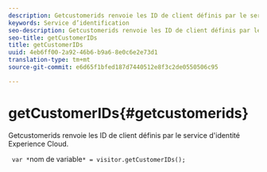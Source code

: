 ```yaml
---
description: Getcustomerids renvoie les ID de client définis par le service d'identité Experience Cloud.
keywords: Service d’identification
seo-description: Getcustomerids renvoie les ID de client définis par le service d'identité Experience Cloud.
seo-title: getCustomerIDs
title: getCustomerIDs
uuid: 4eb6ff00-2a92-46b6-b9a6-8e0c6e2e73d1
translation-type: tm+mt
source-git-commit: e6d65f1bfed187d7440512e8f3c2de0550506c95

---
```



# getCustomerIDs{#getcustomerids}

Getcustomerids renvoie les ID de client définis par le service d'identité Experience Cloud.

<!--
Is there anything else we can say about this??
-->

` var *`nom de variable`* = visitor.getCustomerIDs();`
